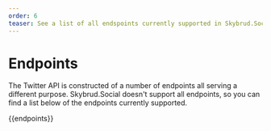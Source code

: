 ```yaml
---
order: 6
teaser: See a list of all endspoints currently supported in Skybrud.Social.
---
```


# Endpoints

The Twitter API is constructed of a number of endpoints all serving a different purpose. Skybrud.Social doesn't support all endpoints, so you can find a list below of the endpoints currently supported.

{{endpoints}}